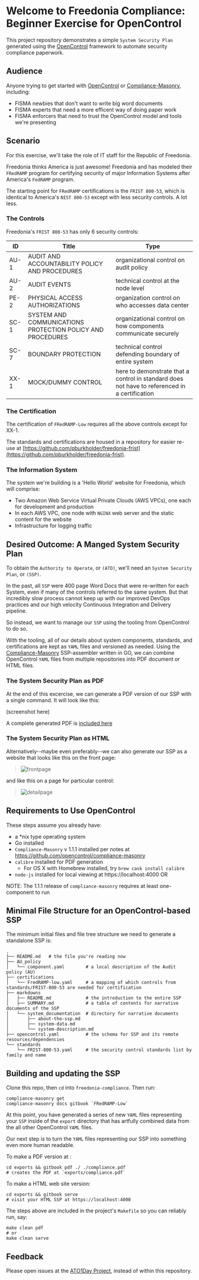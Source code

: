 Welcome to Freedonia Compliance: Beginner Exercise for OpenControl
===================================================================

This project repository demonstrates a simple `System Security Plan` generated using the [OpenControl](http://opencontrol.xyz) framework to automate security compliance paperwork.


Audience
---------

Anyone trying to get started with [OpenControl](http://opencontrol.xyz) or [Compliance-Masonry](https://github.com/opencontrol/compliance-masonry), including:

* FISMA newbies that don't want to write big word documents
* FISMA experts that need a more efficent way of doing paper work
* FISMA enforcers that need to trust the OpenControl model and tools we're presenting


Scenario
--------

For this exercise, we'll take the role of IT staff for the Republic of Freedonia.

Freedonia thinks America is just awesome! Freedonia and has modeled their `FRedRAMP` program for certifying security of major Information Systems after America's `FedRAMP` program.

The starting point for `FRedRAMP` certifications is the `FRIST 800-53`, which is identical to America's `NIST 800-53` except with less security controls. A lot less.

### The Controls

Freedonia's `FRIST 800-53` has only 6 security controls:

| ID         | Title          | Type |
| ---------- | -------------- | --------| 
| AU-1 | AUDIT AND ACCOUNTABILITY POLICY AND PROCEDURES | organizational control on audit policy |
| AU-2 | AUDIT EVENTS | technical control at the node level | 
| PE-2 | PHYSICAL ACCESS AUTHORIZATIONS | organization control on who accesses data center |
| SC-1 | SYSTEM AND COMMUNICATIONS PROTECTION POLICY AND PROCEDURES | organizational control on how components communicate securely |
| SC-7 | BOUNDARY PROTECTION | technical control defending boundary of entire system |
| XX-1 | MOCK/DUMMY CONTROL | here to demonstrate that a control in standard does not have to referenced in a certification |

### The Certification

The certification of `FRedRAMP-Low` requires all the above controls except for XX-1. 

The standards and certifications are housed in a repository for easier re-use at [https://github.com/pburkholder/freedonia-frist](https://github.com/pburkholder/freedonia-frist).

### The Information System

The system we're building is a 'Hello World' website for Freedonia, which will comprise:

* Two Amazon Web Service Virtual Private Clouds (AWS VPCs),
one each for development and production
* In each AWS VPC, one node with `NGINX` web server and the static content for the website
* Infrastructure for logging traffic

Desired Outcome: A Manged System Security Plan 
------------------------------------------------

To obtain the `Authority to Operate`, or `(ATO)`, we'll need an `System Security Plan`, or `(SSP)`.

In the past, all `SSP` were 400 page Word Docs that were re-written for each System, even if many of the controls referred to the same system. But that incredibly slow process cannot keep up with our improved DevOps practices and our high velocity Continuous Integration and Delivery pipeline.

So instead, we want to manage our `SSP` using the tooling from OpenControl to do so. 

With the tooling, all of our details about system components, standards, and certifications are kept as `YAML` files and versioned as needed.  Using the [Compliance-Masonry](https://github.com/opencontrol/compliance-masonry) SSP-assembler written in GO, we can combine OpenControl `YAML` files from multiple repositories into PDF document or HTML files.

### The System Security Plan as PDF

At the end of this excercise, we can generate a PDF version of our SSP with a single command. It will look like this:

(screenshot here)

A complete generated PDF is [included here](./assets/example.pdf)


### The System Security Plan as HTML

Alternatively--maybe even preferably--we can also generate our SSP as a website that looks like this on the front page:

> ![frontpage](./assets/frontpage.png)

and like this on a page for particular control:

> ![detailpage](./assets/detailpage.png)


Requirements to Use OpenControl
--------------------------------
These steps assume you already have:

* a \*nix type operating system
* Go installed
* `Compliance-Masonry` v 1.1.1 installed per notes at https://github.com/opencontrol/compliance-masonry
* `calibre` installed for PDF generation
	* For OS X with Homebrew installed, try `brew cask install calibre`
* `node-js` installed for local viewing at https://localhost:4000 OR

NOTE: The 1.1.1 release of `compliance-masonry` requires at least one-component to run


Minimal File Structure for an OpenControl-based SSP
----------------------------------------------------

The minimum initial files and file tree structure we need to generate a standalone SSP is:

```
.
├── README.md   # the file you're reading now
├── AU_policy
│   └── component.yaml        # a local description of the Audit policy (AU)
├── certifications
│   └── FredRAMP-low.yaml     # a mapping of which controls from standards/FRIST-800-53 are needed for certification
├── markdowns         
│   ├── README.md             # the introduction to the entire SSP
│   ├── SUMMARY.md            # a table of contents for narrative documents of the SSP
│   └── system_documentation  # directory for narrative documents
│       ├── about-the-ssp.md
│       ├── system-data.md
│       └── system-description.md
├── opencontrol.yaml          # the schema for SSP and its remote resources/dependencies
└── standards
    └── FRIST-800-53.yaml     # the security control standards list by family and name
```


Building and updating the SSP
-----------------------------

Clone this repo, then `cd` into `freedonia-compliance`.  Then run:

```
compliance-masonry get
compliance-masonry docs gitbook `FRedRAMP-Low`
```

At this point, you have generated a series of new `YAML` files representing your `SSP` inside of the `export` directory that has artfully combined data from the all other OpenControl `YAML` files.

Our next step is to turn the `YAML` files representing our SSP into something even more human readable.

To make a PDF version at :

```
cd exports && gitbook pdf ./ ./compliance.pdf
# creates the PDF at `exports/compliance.pdf`

```

To make a HTML web site version:

```
cd exports && gitbook serve
# visit your HTML SSP at https://localhost:4000

```

The steps above are included in the project's `Makefile` so you can reliably run, say:

```
make clean pdf
# or
make clean serve
```

Feedback
--------

Please open issues at the [ATO1Day
Project](https://github.com/pburkholder/ato1day-compliance/issues), instead of within this repository.
